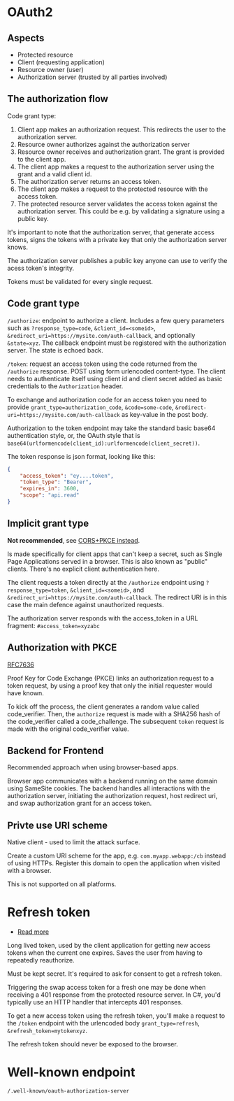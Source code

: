 # OAuth2

## Aspects
- Protected resource
- Client (requesting application)
- Resource owner (user)
- Authorization server (trusted by all parties involved)

## The authorization flow
Code grant type:  
1. Client app makes an authorization request. This redirects the user to the authorization server.
2. Resource owner authorizes against the authorization server
3. Resource owner receives and authorization grant. The grant is provided to the client app.
4. The client app makes a request to the authorization server using the grant and a valid client id.
5. The authorization server returns an access token.
6. The client app makes a request to the protected resource with the access token.
7. The protected resource server validates the access token against the authorization server. This could be e.g. by validating a signature using a public key.

It's important to note that the authorization server, that generate access tokens, signs the tokens with a private key that only the authorization server knows.

The authorization server publishes a public key anyone can use to verify the acess token's integrity.

Tokens must be validated for every single request.


## Code grant type
`/authorize`: endpoint to authorize a client. Includes a few query parameters such as `?response_type=code`, `&client_id=<someid>`, `&redirect_uri=https://mysite.com/auth-callback`, and optionally `&state=xyz`. The callback endpoint must be registered with the authorization server. The state is echoed back.

`/token`: request an access token using the code returned from the `/authorize` response. POST using form urlencoded content-type. The client needs to authenticate itself using client id and client secret added as basic credentials to the `Authorization` header.

To exchange and authorization code for an access token you need to provide `grant_type=authorization_code`, `&code=some-code`, `&redirect-uri=https://mysite.com/auth-callback` as key-value in the post body.

Authorization to the token endpoint may take the standard basic base64 authentication style, or, the OAuth style that is `base64(urlformencode(client_id):urlformencode(client_secret))`.

The token response is json format, looking like this:

```json
{
    "access_token": "ey....token",
    "token_type": "Bearer",
    "expires_in": 3600,
    "scope": "api.read"
}
```

## Implicit grant type
__Not recommended__, see [CORS+PKCE instead](https://developer.okta.com/blog/2019/08/22/okta-authjs-pkce).  

Is made specifically for client apps that can't keep a secret, such as Single Page Applications served in a browser. This is also known as "public" clients. There's no explicit client authentication here.

The client requests a token directly at the `/authorize` endpoint using `?response_type=token`, `&client_id=<someid>`, and `&redirect_uri=https://mysite.com/auth-callback`. The redirect URI is in this case the main defence against unauthorized requests.

The authorization server responds with the access_token in a URL fragment: `#access_token=xyzabc`


## Authorization with PKCE
[RFC7636](https://oauth.net/2/pkce/)  

Proof Key for Code Exchange (PKCE) links an authorization request to a token request, by using a proof key that only the initial requester would have known.

To kick off the process, the client generates a random value called code_verifier. Then, the `authorize` request is made with a SHA256 hash of the code_verifier called a code_challenge. The subsequent `token` request is made with the original code_verifier value.

## Backend for Frontend
Recommended approach when using browser-based apps.  

Browser app communicates with a backend running on the same domain using SameSite cookies. The backend handles all interactions with the authorization server, initiating the authorization request, host redirect uri, and swap authorization grant for an access token.

## Privte use URI scheme
Native client - used to limit the attack surface.

Create a custom URI scheme for the app, e.g. `com.myapp.webapp:/cb` instead of using HTTPs. Register this domain to open the application when visited with a browser.

This is not supported on all platforms.


# Refresh token
- [Read more](https://auth0.com/blog/refresh-tokens-what-are-they-and-when-to-use-them/)

Long lived token, used by the client application for getting new access tokens when the current one expires. Saves the user from having to repeatedly reauthorize.

Must be kept secret. It's required to ask for consent to get a refresh token.

Triggering the swap access token for a fresh one may be done when receiving a 401 response from the protected resource server. In C#, you'd typically use an HTTP handler that intercepts 401 responses.

To get a new access token using the refresh token, you'll make a request to the `/token` endpoint with the urlencoded body `grant_type=refresh`, `&refresh_token=mytokenxyz`.

The refresh token should never be exposed to the browser.

# Well-known endpoint
`/.well-known/oauth-authorization-server`